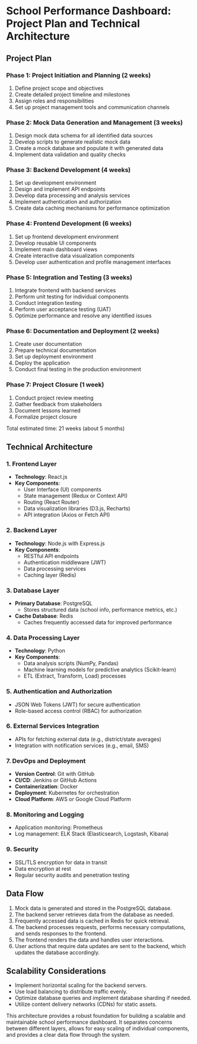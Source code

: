 # School Performance Dashboard: Project Plan and Technical Architecture

## Project Plan

### Phase 1: Project Initiation and Planning (2 weeks)
1. Define project scope and objectives
2. Create detailed project timeline and milestones
3. Assign roles and responsibilities
4. Set up project management tools and communication channels

### Phase 2: Mock Data Generation and Management (3 weeks)
1. Design mock data schema for all identified data sources
2. Develop scripts to generate realistic mock data
3. Create a mock database and populate it with generated data
4. Implement data validation and quality checks

### Phase 3: Backend Development (4 weeks)
1. Set up development environment
2. Design and implement API endpoints
3. Develop data processing and analysis services
4. Implement authentication and authorization
5. Create data caching mechanisms for performance optimization

### Phase 4: Frontend Development (6 weeks)
1. Set up frontend development environment
2. Develop reusable UI components
3. Implement main dashboard views
4. Create interactive data visualization components
5. Develop user authentication and profile management interfaces

### Phase 5: Integration and Testing (3 weeks)
1. Integrate frontend with backend services
2. Perform unit testing for individual components
3. Conduct integration testing
4. Perform user acceptance testing (UAT)
5. Optimize performance and resolve any identified issues

### Phase 6: Documentation and Deployment (2 weeks)
1. Create user documentation
2. Prepare technical documentation
3. Set up deployment environment
4. Deploy the application
5. Conduct final testing in the production environment

### Phase 7: Project Closure (1 week)
1. Conduct project review meeting
2. Gather feedback from stakeholders
3. Document lessons learned
4. Formalize project closure

Total estimated time: 21 weeks (about 5 months)

## Technical Architecture

### 1. Frontend Layer
- **Technology**: React.js
- **Key Components**:
  - User Interface (UI) components
  - State management (Redux or Context API)
  - Routing (React Router)
  - Data visualization libraries (D3.js, Recharts)
  - API integration (Axios or Fetch API)

### 2. Backend Layer
- **Technology**: Node.js with Express.js
- **Key Components**:
  - RESTful API endpoints
  - Authentication middleware (JWT)
  - Data processing services
  - Caching layer (Redis)

### 3. Database Layer
- **Primary Database**: PostgreSQL
  - Stores structured data (school info, performance metrics, etc.)
- **Cache Database**: Redis
  - Caches frequently accessed data for improved performance

### 4. Data Processing Layer
- **Technology**: Python
- **Key Components**:
  - Data analysis scripts (NumPy, Pandas)
  - Machine learning models for predictive analytics (Scikit-learn)
  - ETL (Extract, Transform, Load) processes

### 5. Authentication and Authorization
- JSON Web Tokens (JWT) for secure authentication
- Role-based access control (RBAC) for authorization

### 6. External Services Integration
- APIs for fetching external data (e.g., district/state averages)
- Integration with notification services (e.g., email, SMS)

### 7. DevOps and Deployment
- **Version Control**: Git with GitHub
- **CI/CD**: Jenkins or GitHub Actions
- **Containerization**: Docker
- **Deployment**: Kubernetes for orchestration
- **Cloud Platform**: AWS or Google Cloud Platform

### 8. Monitoring and Logging
- Application monitoring: Prometheus
- Log management: ELK Stack (Elasticsearch, Logstash, Kibana)

### 9. Security
- SSL/TLS encryption for data in transit
- Data encryption at rest
- Regular security audits and penetration testing

## Data Flow

1. Mock data is generated and stored in the PostgreSQL database.
2. The backend server retrieves data from the database as needed.
3. Frequently accessed data is cached in Redis for quick retrieval.
4. The backend processes requests, performs necessary computations, and sends responses to the frontend.
5. The frontend renders the data and handles user interactions.
6. User actions that require data updates are sent to the backend, which updates the database accordingly.

## Scalability Considerations

- Implement horizontal scaling for the backend servers.
- Use load balancing to distribute traffic evenly.
- Optimize database queries and implement database sharding if needed.
- Utilize content delivery networks (CDNs) for static assets.

This architecture provides a robust foundation for building a scalable and maintainable school performance dashboard. It separates concerns between different layers, allows for easy scaling of individual components, and provides a clear data flow through the system.